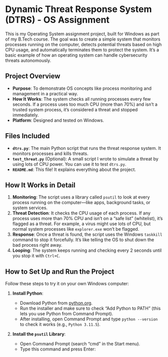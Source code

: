 # Dynamic Threat Response System (DTRS) - OS Assignment

This is my Operating System assignment project, built for Windows as part of my B.Tech course. The goal was to create a simple system that monitors processes running on the computer, detects potential threats based on high CPU usage, and automatically terminates them to protect the system. It’s a basic example of how an operating system can handle cybersecurity threats autonomously.

## Project Overview
- **Purpose**: To demonstrate OS concepts like process monitoring and management in a practical way.
- **How It Works**: The system checks all running processes every few seconds. If a process uses too much CPU (more than 70%) and isn’t a trusted system process, it’s considered a threat and stopped immediately.
- **Platform**: Designed and tested on Windows.

## Files Included
- **`dtrs.py`**: The main Python script that runs the threat response system. It monitors processes and kills threats.
- **`test_threat.py`** (Optional): A small script I wrote to simulate a threat by using lots of CPU power. You can use it to test `dtrs.py`.
- **`README.md`**: This file! It explains everything about the project.

## How It Works in Detail
1. **Monitoring**: The script uses a library called `psutil` to look at every process running on the computer—like apps, background tasks, or system services.
2. **Threat Detection**: It checks the CPU usage of each process. If any process uses more than 70% CPU and isn’t on a “safe list” (whitelist), it’s flagged as a threat. For example, a virus might use lots of CPU, but normal system processes like `explorer.exe` won’t be flagged.
3. **Response**: Once a threat is found, the script uses the Windows `taskkill` command to stop it forcefully. It’s like telling the OS to shut down the bad process right away.
4. **Looping**: The system keeps running and checking every 2 seconds until you stop it with `Ctrl+C`.

## How to Set Up and Run the Project
Follow these steps to try it on your own Windows computer:

1. **Install Python**:
   - Download Python from [python.org](https://www.python.org/downloads/).
   - Run the installer and make sure to check “Add Python to PATH” (this lets you use Python from Command Prompt).
   - After installing, open Command Prompt and type `python --version` to check it works (e.g., `Python 3.11.5`).

2. **Install the `psutil` Library**:
   - Open Command Prompt (search “cmd” in the Start menu).
   - Type this command and press Enter: